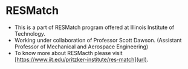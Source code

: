 # RESMatch

 - This is a part of RESMatch program offered at Illinois Institute of Technology.
 - Working under collaboration of Professor Scott Dawson. (Assistant Professor of Mechanical and Aerospace Engineering)
 - To know more about RESMacth please visit [https://www.iit.edu/pritzker-institute/res-match](url).

